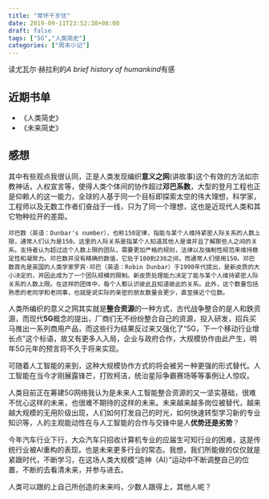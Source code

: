 ```yaml
---
title: "常怀千岁忧"
date: 2019-09-11T23:52:38+08:00
draft: false
tags: ["5G","人类简史"]
categories: ["周末小记"]
---
```


读尤瓦尔·赫拉利的*A brief history of humankind*有感

<!--more-->

## 近期书单

- 《人类简史》 
- 《未来简史》

## 感想

其中有些观点我很认同，正是人类发现编织**意义之网**(讲故事)这个有效的方法如宗教神话，人权宣言等，使得人类个体间的协作超过**邓巴系数**，大型的登月工程也正是仰赖人的这一能力，全球的人基于同一个目标即探索太空的伟大理想，科学家，工程师以及无数工作者们奋战于一线，只为了同一个理想，这也是近现代人类和其它物种拉开的差距。

    邓巴数（英语：Dunbar's number），也称150定律，指能与某个人维持紧密人际关系的人数上限，通常人们认为是150。这里的人际关系是指某个人知道其他人是谁并且了解那些人之间的关系。支持者认为超过这个人数上限的团队，需要更加严格的规则，法律以及强制性规范来维持稳定性和凝聚力。邓巴数并没有精确的数值，它处于100到230之间，而通常人们使用150。邓巴数首先是英国的人类学家罗宾·邓巴（英语：Robin Dunbar）于1990年代提出，是新皮质的大小决定的，并因此成为了一个团队规模的限制。新皮质处理能力决定了能与某个人维持紧密人际关系的人数上限。在这样的团体中，每个人都认识彼此且知道彼此的关系。此外，这个数量包括熟悉的老同学和老同事，也就是说实际的亲密的朋友数量会更少，直至接近个位数。

人类所编织的意义之网其实就是**整合资源**的一种方式，古代战争整合的是人和鉄资源，而现代**5G**概念的提出，厂商们无不纷纷整合自己的资源，投入研发，招兵买马推出一系列商用产品，而这些行为结果反过来又强化了“5G，下一个移动行业增长点”这个标语，故又有更多人入局，企业与政府合作，大规模协作由此产生，明年5G元年的预言将不久于将来实现。

可随着人工智能的来到，这种大规模协作方式的将会被另一种更强的形式替代。人工智能在当今才刚展露锋芒，打败柯洁，统治星际争霸赛场等等事例让人惊叹。

人类目前正在筹建5G网络我认为是未来人工智能整合资源的又一坚实基础，很难不忧心这样的未来，也很难不期待的这样的未来。未来越来越多岗位被替代，越来越大规模的无用阶级出现，人们如何打发自己的时光，如何快速转型学习新的专业知识等，人的主观能动性在与人工智能的合作与交锋中是人**优势还是劣势**？

今年汽车行业下行，大众汽车只招收计算机专业的应届生可知行业的困难，这是传统行业被AI重构的表现，也是未来更多行业的常态。我想，我们所能做的仅仅就是紧跟时代，不断学习，在这场人类大规模“造神（AI）”运动中不断调整自己的位置，不断的去看清未来，并参与进去。

人类可以跟的上自己所创造的未来吗，少数人跟得上，其他人呢？
